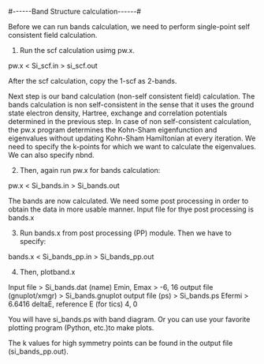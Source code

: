 #------Band Structure calculation------#

Before we can run bands calculation, we need to perform single-point self consistent field calculation. 

1) Run the scf calculation usimg pw.x.

pw.x < Si_scf.in > si_scf.out

After the scf calculation, copy the 1-scf as 2-bands.

Next step is our band calculation (non-self consistent field) calculation. 
The bands calculation is non self-consistent in the sense that it uses the ground state electron density, 
Hartree, exchange and correlation potentials determined in the previous step. 
In case of non self-consistent calculation, the pw.x program determines the Kohn-Sham eigenfunction 
and eigenvalues without updating Kohn-Sham Hamiltonian at every iteration. 
We need to specify the k-points for which we want to calculate the eigenvalues. We can also specify nbnd.

2) Then, again run pw.x for bands calculation:

pw.x < Si_bands.in > Si_bands.out

The bands are now calculated. We need some post processing in order to obtain the data in more usable manner. 
Input file for thye post processing is bands.x

3) Run bands.x from post processing (PP) module. Then we have to specify:

bands.x < Si_bands_pp.in > Si_bands_pp.out

4) Then, plotband.x

Input file > Si_bands.dat (name)
Emin, Emax > -6, 16
output file (gnuplot/xmgr) > Si_bands.gnuplot
output file (ps) > Si_bands.ps
Efermi > 6.6416
deltaE, reference E (for tics) 4, 0


You will have si_bands.ps with band diagram. Or you can use your favorite plotting program (Python, etc.)to make plots.

The k values for high symmetry points can be found in the output file (si_bands_pp.out).
